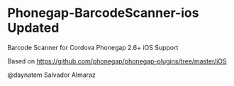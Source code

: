 Phonegap-BarcodeScanner-ios Updated
===========================

Barcode Scanner for Cordova Phonegap 2.6+
iOS Support

Based on https://github.com/phonegap/phonegap-plugins/tree/master/iOS

@daynatem Salvador Almaraz

